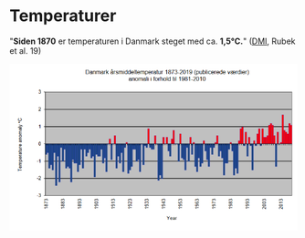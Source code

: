 # Temperaturer

"**Siden 1870** er temperaturen i Danmark steget med ca. **1,5°C.**" ([DMI](https://www.dmi.dk/fileadmin/user\_upload/Rapporter/TR/2020/DMIRap20-01.pdf), Rubek et al. 19)

![Danmarks Meteorologiske Institut, Rubek et al. 19](<../../.gitbook/assets/billede (22).png>)


